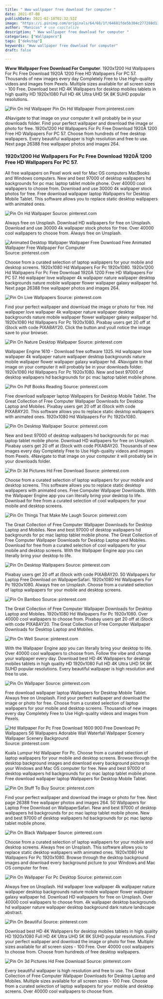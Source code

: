 ```yaml
---
title: " Www wallpaper free download for computer "
date: 2021-07-08
publishDate: 2021-02-18T02:32:52Z
image: "https://i.pinimg.com/originals/64/68/1f/64681fde5b304c277288d139ccdaef13.jpg"
author: "Manicus" # use capitalize
description: " Www wallpaper free download for computer "
categories: ["Wallpapers"]
tags: ["dekstop"]
keywords: "Www wallpaper free download for computer"
draft: false

---
```



**Www Wallpaper Free Download For Computer**. 1920x1200 Hd Wallpapers For Pc Free Download 1920Ã 1200 Free HD Wallpapers For PC 57. Thousands of new images every day Completely Free to Use High-quality videos and images from Pexels. Multiple sizes available for all screen sizes - 100 Free. Download best HD 4K Wallpapers for desktop mobiles tablets in high quality HD 1920x1080 Full HD 4K Ultra UHD 5K 8K SUHD popular resolutions.

![Pin On Hd Wallpaper](https://i.pinimg.com/originals/6f/fb/8f/6ffb8f97f6850ac73cf12b5fe68b3e04.jpg "Pin On Hd Wallpaper")
Pin On Hd Wallpaper From pinterest.com


4Navigate to that image on your computer it will probably be in your downloads folder. Find your perfect wallpaper and download the image or photo for free. 1920x1200 Hd Wallpapers For Pc Free Download 1920Ã 1200 Free HD Wallpapers For PC 57. Choose from hundreds of free desktop wallpapers. Every beautiful wallpaper is high resolution and free to use. Next page 26388 free wallpaper photos and images 264.

### 1920x1200 Hd Wallpapers For Pc Free Download 1920Ã 1200 Free HD Wallpapers For PC 57.

All free wallpapers on Pexel work well for Mac OS computers MacBooks and Windows computers. New and best 97000 of desktop wallpapers hd backgrounds for pc mac laptop tablet mobile phone. Over 40000 cool wallpapers to choose from. Download and use 30000 4k wallpaper stock photos for free. Free download wallpaper laptop Wallpapers for Desktop Mobile Tablet. This software allows you to replace static desktop wallpapers with animated ones.


![Pin On Hd Wallpaper](https://i.pinimg.com/originals/6f/fb/8f/6ffb8f97f6850ac73cf12b5fe68b3e04.jpg "Pin On Hd Wallpaper")
Source: pinterest.com

Always free on Unsplash. Download HD wallpapers for free on Unsplash. Download and use 30000 4k wallpaper stock photos for free. Over 40000 cool wallpapers to choose from. Always free on Unsplash.

![Animated Desktop Wallpaper Wallpaper Free Download Free Animated Wallpaper Free Wallpaper For Computer](https://i.pinimg.com/originals/d7/c9/93/d7c9934a99442b44a85db92c675bb096.jpg "Animated Desktop Wallpaper Wallpaper Free Download Free Animated Wallpaper Free Wallpaper For Computer")
Source: pinterest.com

Choose from a curated selection of laptop wallpapers for your mobile and desktop screens. 1920x1080 Hd Wallpapers For Pc 1920x1080. 1920x1200 Hd Wallpapers For Pc Free Download 1920Ã 1200 Free HD Wallpapers For PC 57. Hd wallpaper love wallpaper 4k wallpaper nature wallpaper desktop backgrounds nature mobile wallpaper flower wallpaper galaxy wallpaper hd. Next page 26388 free wallpaper photos and images 264.

![Pin On Live Wallpapers](https://i.pinimg.com/originals/ae/ed/4b/aeed4bc002e9673707f128775583fbaa.jpg "Pin On Live Wallpapers")
Source: pinterest.com

Find your perfect wallpaper and download the image or photo for free. Hd wallpaper love wallpaper 4k wallpaper nature wallpaper desktop backgrounds nature mobile wallpaper flower wallpaper galaxy wallpaper hd. 1920x1080 Hd Wallpapers For Pc 1920x1080. Pixabay users get 20 off at iStock with code PIXABAY20. Click the button and youll notice the image save to your browser.

![Pin On Nature Desktop Wallpaper](https://i.pinimg.com/originals/14/34/67/14346719da2a651e5d59486e36951284.jpg "Pin On Nature Desktop Wallpaper")
Source: pinterest.com

Wallpaper Engine 1610 - Download free software 1325. Hd wallpaper love wallpaper 4k wallpaper nature wallpaper desktop backgrounds nature mobile wallpaper flower wallpaper galaxy wallpaper hd. 4Navigate to that image on your computer it will probably be in your downloads folder. 1920x1080 Hd Wallpapers For Pc 1920x1080. New and best 97000 of desktop wallpapers hd backgrounds for pc mac laptop tablet mobile phone.

![Pin On Pdf Books Reading](https://i.pinimg.com/originals/c8/b1/e8/c8b1e8f5ea7591e9a0c76a25ae659d68.jpg "Pin On Pdf Books Reading")
Source: pinterest.com

Free download wallpaper laptop Wallpapers for Desktop Mobile Tablet. The Great Collection of Free Computer Wallpaper Downloads for Desktop Laptop and Mobiles. Pixabay users get 20 off at iStock with code PIXABAY20. This software allows you to replace static desktop wallpapers with animated ones. 1920x1080 Hd Wallpapers For Pc 1920x1080.

![Pin On Desktop Wallpaper](https://i.pinimg.com/originals/48/94/5b/48945ba85674e5b02f74c4a160d20f34.jpg "Pin On Desktop Wallpaper")
Source: pinterest.com

New and best 97000 of desktop wallpapers hd backgrounds for pc mac laptop tablet mobile phone. Download HD wallpapers for free on Unsplash. Pixabay users get 20 off at iStock with code PIXABAY20. Thousands of new images every day Completely Free to Use High-quality videos and images from Pexels. 4Navigate to that image on your computer it will probably be in your downloads folder.

![Pin Di 3d Pictures Hd Free Download](https://i.pinimg.com/originals/36/35/c6/3635c64646cb17f59993b1102188cbde.jpg "Pin Di 3d Pictures Hd Free Download")
Source: pinterest.com

Choose from a curated selection of laptop wallpapers for your mobile and desktop screens. This software allows you to replace static desktop wallpapers with animated ones. Free Computer Wallpaper Downloads. With the Wallpaper Engine app you can literally bring your desktop to life. Download for free from a curated selection of cool wallpapers for your mobile and desktop screens.

![Pin On Things That Make Me Laugh](https://i.pinimg.com/originals/a9/0d/74/a90d742019cd8ab56f4f597784dcd1cf.jpg "Pin On Things That Make Me Laugh")
Source: pinterest.com

The Great Collection of Free Computer Wallpaper Downloads for Desktop Laptop and Mobiles. New and best 97000 of desktop wallpapers hd backgrounds for pc mac laptop tablet mobile phone. The Great Collection of Free Computer Wallpaper Downloads for Desktop Laptop and Mobiles. Download for free from a curated selection of cool wallpapers for your mobile and desktop screens. With the Wallpaper Engine app you can literally bring your desktop to life.

![Pin On Desktop Wallpapers](https://i.pinimg.com/originals/47/aa/36/47aa368117ba263397c0c6f96d328052.jpg "Pin On Desktop Wallpapers")
Source: pinterest.com

Pixabay users get 20 off at iStock with code PIXABAY20. 50 Wallpapers for Laptop Free Download on WallpaperSafari. 1920x1080 Hd Wallpapers For Pc 1920x1080. Always free on Unsplash. Choose from a curated selection of laptop wallpapers for your mobile and desktop screens.

![Pin On Bamboo](https://i.pinimg.com/originals/33/9f/ca/339fcafcd7a3e7f9a9981ab770af0428.jpg "Pin On Bamboo")
Source: pinterest.com

The Great Collection of Free Computer Wallpaper Downloads for Desktop Laptop and Mobiles. 1920x1080 Hd Wallpapers For Pc 1920x1080. Over 40000 cool wallpapers to choose from. Pixabay users get 20 off at iStock with code PIXABAY20. The Great Collection of Free Computer Wallpaper Downloads for Desktop Laptop and Mobiles.

![Pin On Well](https://i.pinimg.com/originals/af/c0/39/afc0398d664eb56e43660b55840923e6.jpg "Pin On Well")
Source: pinterest.com

With the Wallpaper Engine app you can literally bring your desktop to life. Over 40000 cool wallpapers to choose from. Follow the vibe and change your wallpaper every day. Download best HD 4K Wallpapers for desktop mobiles tablets in high quality HD 1920x1080 Full HD 4K Ultra UHD 5K 8K SUHD popular resolutions. Every beautiful wallpaper is high resolution and free to use.

![Pin On Wallpaper](https://i.pinimg.com/originals/6f/70/39/6f703958e027c0c8392ac82782162551.jpg "Pin On Wallpaper")
Source: pinterest.com

Free download wallpaper laptop Wallpapers for Desktop Mobile Tablet. Always free on Unsplash. Find your perfect wallpaper and download the image or photo for free. Choose from a curated selection of laptop wallpapers for your mobile and desktop screens. Thousands of new images every day Completely Free to Use High-quality videos and images from Pexels.

![Hd Wallpaper For Pc Free Download 1600 900 Free Download Pc Wallpapers 56 Wallpapers Adorable Wall Waterfall Wallpaper Scenery Wallpaper Scenery Background](https://i.pinimg.com/originals/d1/f9/f7/d1f9f7ae4e70632066cacb4a9e077c45.jpg "Hd Wallpaper For Pc Free Download 1600 900 Free Download Pc Wallpapers 56 Wallpapers Adorable Wall Waterfall Wallpaper Scenery Wallpaper Scenery Background")
Source: pinterest.com

Kuala Lumpur Hd Wallpaper For Pc. Choose from a curated selection of laptop wallpapers for your mobile and desktop screens. Browse through the desktop background images and download every background picture to your Windows and Mac OS computer for free. New and best 97000 of desktop wallpapers hd backgrounds for pc mac laptop tablet mobile phone. Free download wallpaper laptop Wallpapers for Desktop Mobile Tablet.

![Pin On Stuff To Buy](https://i.pinimg.com/originals/5b/73/0a/5b730a6d09c1b41f93ec57d2a91f8ea5.jpg "Pin On Stuff To Buy")
Source: pinterest.com

Find your perfect wallpaper and download the image or photo for free. Next page 26388 free wallpaper photos and images 264. 50 Wallpapers for Laptop Free Download on WallpaperSafari. New and best 97000 of desktop wallpapers hd backgrounds for pc mac laptop tablet mobile phone. New and best 97000 of desktop wallpapers hd backgrounds for pc mac laptop tablet mobile phone.

![Pin On Black Wallpaper](https://i.pinimg.com/originals/15/6c/33/156c33c343646d971dd483d7b068783e.jpg "Pin On Black Wallpaper")
Source: pinterest.com

Choose from a curated selection of laptop wallpapers for your mobile and desktop screens. Always free on Unsplash. This software allows you to replace static desktop wallpapers with animated ones. 1920x1080 Hd Wallpapers For Pc 1920x1080. Browse through the desktop background images and download every background picture to your Windows and Mac OS computer for free.

![Pin On Wallpaper For Pc Desktop](https://i.pinimg.com/originals/34/f6/d9/34f6d97ca44335cfa23048c62d3f3cc1.jpg "Pin On Wallpaper For Pc Desktop")
Source: pinterest.com

Always free on Unsplash. Hd wallpaper love wallpaper 4k wallpaper nature wallpaper desktop backgrounds nature mobile wallpaper flower wallpaper galaxy wallpaper hd. Download HD wallpapers for free on Unsplash. Over 40000 cool wallpapers to choose from. 4k wallpaper desktop backgrounds hd wallpaper nature wallpaper desktop background dark nature landscape abstract.

![Pin On Beautiful](https://i.pinimg.com/originals/91/7c/92/917c926f85919f170595f5a0bf072602.jpg "Pin On Beautiful")
Source: pinterest.com

Download best HD 4K Wallpapers for desktop mobiles tablets in high quality HD 1920x1080 Full HD 4K Ultra UHD 5K 8K SUHD popular resolutions. Find your perfect wallpaper and download the image or photo for free. Multiple sizes available for all screen sizes - 100 Free. Over 40000 cool wallpapers to choose from. Choose from hundreds of free desktop wallpapers.

![Pin On 3d Pictures Hd Free Download](https://i.pinimg.com/originals/64/68/1f/64681fde5b304c277288d139ccdaef13.jpg "Pin On 3d Pictures Hd Free Download")
Source: pinterest.com

Every beautiful wallpaper is high resolution and free to use. The Great Collection of Free Computer Wallpaper Downloads for Desktop Laptop and Mobiles. Multiple sizes available for all screen sizes - 100 Free. Choose from a curated selection of laptop wallpapers for your mobile and desktop screens. Over 40000 cool wallpapers to choose from.

